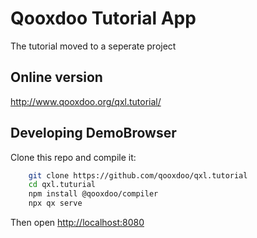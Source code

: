 # Qooxdoo Tutorial App

The tutorial moved to a seperate project 

## Online version

http://www.qooxdoo.org/qxl.tutorial/ 

## Developing DemoBrowser
Clone this repo and compile it:

```bash
    git clone https://github.com/qooxdoo/qxl.tutorial
    cd qxl.tuturial
    npm install @qooxdoo/compiler
    npx qx serve
```
Then open [http://localhost:8080](http://localhost:8080)


